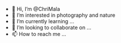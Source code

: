 - 👋 Hi, I’m @ChriMala
- 👀 I’m interested in photography and nature
- 🌱 I’m currently learning ...
- 💞️ I’m looking to collaborate on ...
- 📫 How to reach me ...

<!---
ChriMala/ChriMala is a ✨ special ✨ repository because its `README.md` (this file) appears on your GitHub profile.
You can click the Preview link to take a look at your changes.
--->
